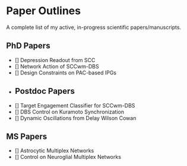 # Paper Outlines

A complete list of my active, in-progress scientific papers/manuscripts.


## PhD Papers
- [] Depression Readout from SCC
- [] Network Action of SCCwm-DBS
- [] Design Constraints on PAC-based IPGs
- 
  ## Postdoc Papers
- [] Target Engagement Classifier for SCCwm-DBS
- [] DBS Control on Kuramoto Synchronization
- [] Dynamic Oscillations from Delay Wilson Cowan

## MS Papers
- [] Astrocytic Multiplex Networks
- [] Control on Neuroglial Multiplex Networks
